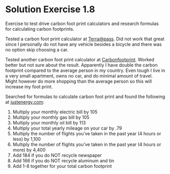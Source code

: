 # Solution Exercise 1.8

Exercise to test drive carbon foot print calculators and research formulas for calculating carbon footprints.

Tested a carbon foot print calculator at [Terra@pass](https://terrapass.co.uk/carbon-footprint-calculator). Did not work that great since I personally do not have any vehicle besides a bicycle and there was no option skip choosing a car.

Tested another carbon foot print calculator at [Carbonfootprint](https://terrapass.co.uk/carbon-footprint-calculator). Worked better but not sure about the result. Apparently I have double the carbon footprint compared to the average person in my country. Even tough I live in a very small apartment, owns no car, and do minimal amount of travel. Might however do more shopping than the average person so this will increase my foot print.

Searched for formulas to calculate carbon foot print and found the following at [justenergy.com](https://justenergy.com/blog/how-to-calculate-your-carbon-footprint/):

1. Multiply your monthly electric bill by 105  
2. Multiply your monthly gas bill by 105  
3. Multiply your monthly oil bill by 113  
4. Multiply your total yearly mileage on your car by .79  
5. Multiply the number of flights you’ve taken in the past year (4 hours or less) by 1,100  
6. Multiply the number of flights you’ve taken in the past year (4 hours or more) by 4,400  
7. Add 184 if you do NOT recycle newspaper  
8. Add 166 if you do NOT recycle aluminum and tin  
9. Add 1-8 together for your total carbon footprint  
